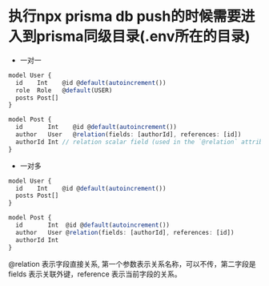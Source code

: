 # 执行npx prisma db push的时候需要进入到prisma同级目录(.env所在的目录)

- 一对一

```ts
model User {
  id    Int    @id @default(autoincrement())
  role  Role   @default(USER)
  posts Post[]
}

model Post {
  id       Int    @id @default(autoincrement())
  author   User   @relation(fields: [authorId], references: [id])
  authorId Int // relation scalar field (used in the `@relation` attribute above)
}
```

- 一对多

```ts
model User {
  id    Int    @id @default(autoincrement())
  posts Post[]
}

model Post {
  id       Int  @id @default(autoincrement())
  author   User @relation(fields: [authorId], references: [id])
  authorId Int
}
```
@relation 表示字段直接关系, 第一个参数表示关系名称，可以不传，第二字段是 fields 表示关联外键，reference 表示当前字段的关系。